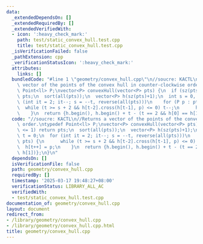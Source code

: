 ```yaml
---
data:
  _extendedDependsOn: []
  _extendedRequiredBy: []
  _extendedVerifiedWith:
  - icon: ':heavy_check_mark:'
    path: test/static_convex_hull.test.cpp
    title: test/static_convex_hull.test.cpp
  _isVerificationFailed: false
  _pathExtension: cpp
  _verificationStatusIcon: ':heavy_check_mark:'
  attributes:
    links: []
  bundledCode: "#line 1 \"geometry/convex_hull.cpp\"\n//soucre: KACTL\n//Returns a\
    \ vector of the points of the convex hull in counter-clockwise order.\ntypedef\
    \ Point<ll> P;\nvector<P> convexHull(vector<P> pts) {\n  if (sz(pts) <= 1) return\
    \ pts;\n  sort(all(pts));\n  vector<P> h(sz(pts)+1);\n  int s = 0, t = 0;\n  for\
    \ (int it = 2; it--; s = --t, reverse(all(pts)))\n    for (P p : pts) {\n    \
    \  while (t >= s + 2 && h[t-2].cross(h[t-1], p) <= 0) t--;\n      h[t++] = p;\n\
    \    }\n  return {h.begin(), h.begin() + t - (t == 2 && h[0] == h[1])};\n}\n"
  code: "//soucre: KACTL\n//Returns a vector of the points of the convex hull in counter-clockwise\
    \ order.\ntypedef Point<ll> P;\nvector<P> convexHull(vector<P> pts) {\n  if (sz(pts)\
    \ <= 1) return pts;\n  sort(all(pts));\n  vector<P> h(sz(pts)+1);\n  int s = 0,\
    \ t = 0;\n  for (int it = 2; it--; s = --t, reverse(all(pts)))\n    for (P p :\
    \ pts) {\n      while (t >= s + 2 && h[t-2].cross(h[t-1], p) <= 0) t--;\n    \
    \  h[t++] = p;\n    }\n  return {h.begin(), h.begin() + t - (t == 2 && h[0] ==\
    \ h[1])};\n}\n"
  dependsOn: []
  isVerificationFile: false
  path: geometry/convex_hull.cpp
  requiredBy: []
  timestamp: '2025-03-17 19:48:27+08:00'
  verificationStatus: LIBRARY_ALL_AC
  verifiedWith:
  - test/static_convex_hull.test.cpp
documentation_of: geometry/convex_hull.cpp
layout: document
redirect_from:
- /library/geometry/convex_hull.cpp
- /library/geometry/convex_hull.cpp.html
title: geometry/convex_hull.cpp
---
```

